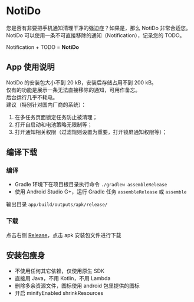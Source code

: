 # NotiDo

您是否有非要把手机通知清理干净的强迫症？如果是，那么 NotiDo 非常合适您。  
NotiDo 可以使用一条不可直接移除的通知（Notification），记录您的 TODO。

Notification + TODO = **NotiDo**

## App 使用说明

NotiDo 的安装包大小不到 20 kB，安装后存储占用不到 200 kB。  
仅有的功能是展示一条无法直接移除的通知，可用作备忘。  
后台运行几乎不耗电。  
建议（特别针对国内厂商的系统）：  
1. 在多任务页面锁定任务防止被清理；  
2. 打开自启动和电池策略无限制等；  
3. 打开通知相关权限（过滤规则设置为重要，打开锁屏通知权限等）；  

## 编译下载

### 编译

- Gradle 环境下在项目根目录执行命令 `./gradlew assembleRelease`
- 使用 Android Studio G+，运行 Gradle 任务 `assembleRelease` 或 `assemble`

输出目录 `app/build/outputs/apk/release/`

### 下载

点击右侧 [Release](https://github.com/zjmok/NotiDo/releases)，点击 apk 安装包文件进行下载

## 安装包瘦身

- 不使用任何其它依赖，仅使用原生 SDK
- 直接用 Java，不用 Kotlin，不用 Lambda
- 删除多余资源文件，图标使用 android 包里提供的图标
- 开启 minifyEnabled shrinkResources
